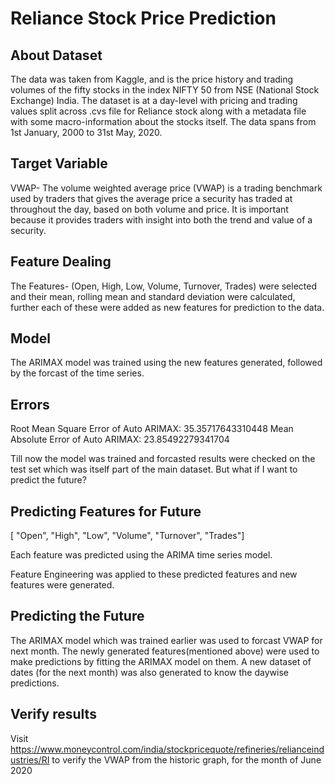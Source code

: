 # Reliance Stock Price Prediction 

## About Dataset

The data was taken from Kaggle, and is the price history and trading volumes of the fifty stocks in the index NIFTY 50 from NSE (National Stock Exchange) India. The dataset is at a day-level with pricing and trading values split across .cvs file for Reliance stock along with a metadata file with some macro-information about the stocks itself. The data spans from 1st January, 2000 to 31st May, 2020.

## Target Variable

VWAP- The volume weighted average price (VWAP) is a trading benchmark used by traders that gives the average price a security has traded at throughout the day, based on both volume and price. It is important because it provides traders with insight into both the trend and value of a security.

## Feature Dealing

The Features- (Open, High, Low, Volume, Turnover, Trades) were selected and their mean, rolling mean and standard deviation were calculated, further each of these were added as new features for prediction to the data.

## Model

The ARIMAX model was trained using the new features generated, followed by the forcast of the time series.

## Errors

Root Mean Square Error of Auto ARIMAX: 35.35717643310448 
Mean Absolute Error of Auto ARIMAX: 23.85492279341704


Till now the model was trained and forcasted results were checked on the test set which was itself part of the main dataset.
But what if I want to predict the future?

## Predicting Features for Future
[ "Open", "High", "Low", "Volume", "Turnover", "Trades"]

Each feature was predicted using the ARIMA time series model. 

Feature Engineering was applied to these predicted features and new features were generated.

## Predicting the Future

The ARIMAX model which was trained earlier was used to forcast VWAP for next month. The newly generated features(mentioned above) were used to make predictions by fitting the ARIMAX model on them. A new dataset of dates (for the next month) was also generated to know the daywise predictions.

## Verify results 
Visit https://www.moneycontrol.com/india/stockpricequote/refineries/relianceindustries/RI to verify the VWAP from the historic graph, for the month of June 2020
